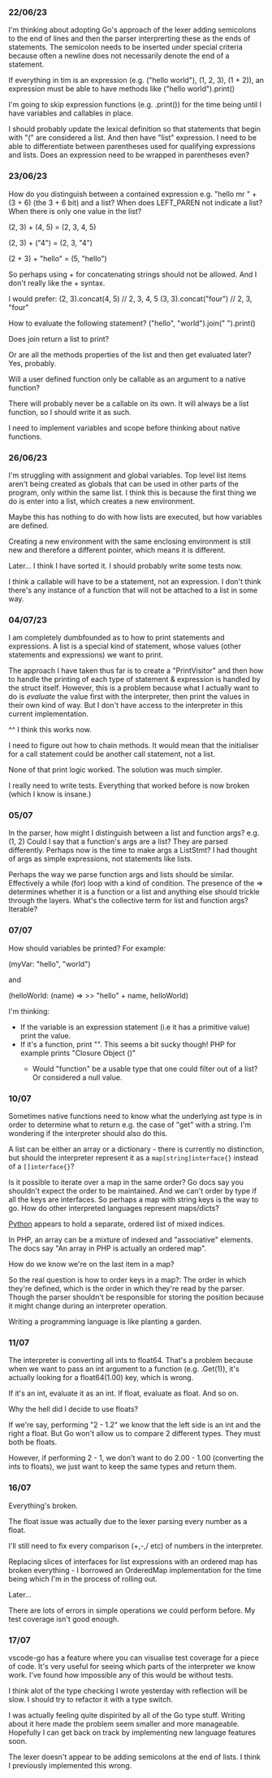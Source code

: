 ### 22/06/23
I'm thinking about adopting Go's approach of the lexer adding semicolons to the end of lines and then the parser interprerting these as the ends of statements. The semicolon needs to be inserted under special criteria because often a newline does not necessarily denote the end of a statement.

If everything in tim is an expression (e.g. ("hello world"), (1, 2, 3), (1 + 2)), an expression must be able to have methods like ("hello world").print()

I'm going to skip expression functions (e.g. .print()) for the time being until I have variables and callables in place.

I should probably update the lexical definition so that statements that begin with "(" are considered a list. And then have "list" expression. I need to be able to differentiate between parentheses used for qualifying expressions and lists. Does an expression need to be wrapped in parentheses even?

### 23/06/23
How do you distinguish between a contained expression e.g. "hello mr " + (3 + 6) (the 3 + 6 bit) and a list? When does LEFT_PAREN not indicate a list? When there is only one value in the list?

(2, 3) + (4, 5) = (2, 3, 4, 5)

(2, 3) + ("4") = (2, 3, "4")

(2 + 3) + "hello" = (5, "hello")

So perhaps using + for concatenating strings should not be allowed. And I don't really like the + syntax.

I would prefer:
(2, 3).concat(4, 5) // 2, 3, 4, 5
(3, 3).concat("four") // 2, 3, "four"

How to evaluate the following statement?
("hello", "world").join(" ").print()

Does join return a list to print?

Or are all the methods properties of the list and then get evaluated later? Yes, probably.

Will a user defined function only be callable as an argument to a native function?

There will probably never be a callable on its own. It will always be a list function, so I should write it as such.

I need to implement variables and scope before thinking about native functions.

### 26/06/23

I'm struggling with assignment and global variables. Top level list items aren't being created as globals that can be used in other parts of the program, only within the same list. I think this is because the first thing we do is enter into a list, which creates a new environment.

Maybe this has nothing to do with how lists are executed, but how variables are defined.

Creating a new environment with the same enclosing environment is still new and therefore a different pointer, which means it is different.

Later... I think I have sorted it. I should probably write some tests now.

I think a callable will have to be a statement, not an expression. I don't think there's any instance of a function that will not be attached to a list in some way.

### 04/07/23

I am completely dumbfounded as to how to print statements and expressions. A list is a special kind of statement, whose values (other statements and expressions) we want to print.

The approach I have taken thus far is to create a "PrintVisitor" and then how to handle the printing of each type of statement & expression is handled by the struct itself. However, this is a problem because what I actually want to do is _evaluate_ the value first with the interpreter, then print the values in their own kind of way. But I don't have access to the interpreter in this current implementation.

^^ I think this works now.

I need to figure out how to chain methods. It would mean that the initialiser for a call statement could be another call statement, not a list.

None of that print logic worked. The solution was much simpler.

I really need to write tests. Everything that worked before is now broken (which I know is insane.)

### 05/07

In the parser, how might I distinguish between a list and function args? e.g. (1, 2) Could I say that a function's args are a list? They are parsed differently. Perhaps now is the time to make args a ListStmt? I had thought of args as simple expressions, not statements like lists.

Perhaps the way we parse function args and lists should be similar. Effectively a while (for) loop with a kind of condition. The presence of the => determines whether it is a function or a list and anything else should trickle through the layers. What's the collective term for list and function args? Iterable?

### 07/07

How should variables be printed? For example:

(myVar: "hello", "world")

and

(helloWorld: (name) => >> "hello" + name, helloWorld)

I'm thinking:
- If the variable is an expression statement (i.e it has a primitive value) print the value.
- If it's a function, print "<function>". This seems a bit sucky though! PHP for example prints "Closure Object ()"
    - Would "function" be a usable type that one could filter out of a list? Or considered a null value.

### 10/07

Sometimes native functions need to know what the underlying ast type is in order to determine what to return e.g. the case of "get" with a string. I'm wondering if the interpreter should also do this.

A list can be either an array or a dictionary - there is currently no distinction, but should the interpreter represent it as a `map[string]interface{}` instead of a `[]interface{}`?

Is it possible to iterate over a map in the same order? Go docs say you shouldn't expect the order to be maintained. And we can't order by type if all the keys are interfaces. So perhaps a map with string keys is the way to go. How do other interpreted languages represent maps/dicts?

[Python](https://morepypy.blogspot.com/2015/01/faster-more-memory-efficient-and-more.html) appears to hold a separate, ordered list of mixed indices.

In PHP, an array can be a mixture of indexed and "associative" elements. The docs say "An array in PHP is actually an ordered map". 

How do we know we're on the last item in a map?

So the real question is how to order keys in a map?: The order in which they're defined, which is the order in which they're read by the parser. Though the parser shouldn't be responsible for storing the position because it might change during an interpreter operation.

Writing a programming language is like planting a garden.

### 11/07

The interpreter is converting all ints to float64. That's a problem because when we want to pass an int argument to a function (e.g. .Get(1)), it's actually looking for a float64(1.00) key, which is wrong.

If it's an int, evaluate it as an int. If float, evaluate as float. And so on.

Why the hell did I decide to use floats?

If we're say, performing "2 - 1.2" we know that the left side is an int and the right a float. But Go won't allow us to compare 2 different types. They must both be floats.

However, if performing 2 - 1, we don't want to do 2.00 - 1.00 (converting the ints to floats), we just want to keep the same types and return them.

### 16/07

Everything's broken.

The float issue was actually due to the lexer parsing every number as a float.

I'll still need to fix every comparison (+,-,/ etc) of numbers in the interpreter.

Replacing slices of interfaces for list expressions with an ordered map has broken everything - I borrowed an OrderedMap implementation for the time being which I'm in the process of rolling out.

Later...

There are lots of errors in simple operations we could perform before. My test coverage isn't good enough.

### 17/07

vscode-go has a feature where you can visualise test coverage for a piece of code. It's very useful for seeing which parts of the interpreter we know work. I've found how impossible any of this would be without tests.

I think alot of the type checking I wrote yesterday with reflection will be slow. I should try to refactor it with a type switch.

I was actually feeling quite dispirited by all of the Go type stuff. Writing about it here made the problem seem smaller and more manageable. Hopefully I can get back on track by implementing new language features soon.

The lexer doesn't appear to be adding semicolons at the end of lists. I think I previously implemented this wrong.